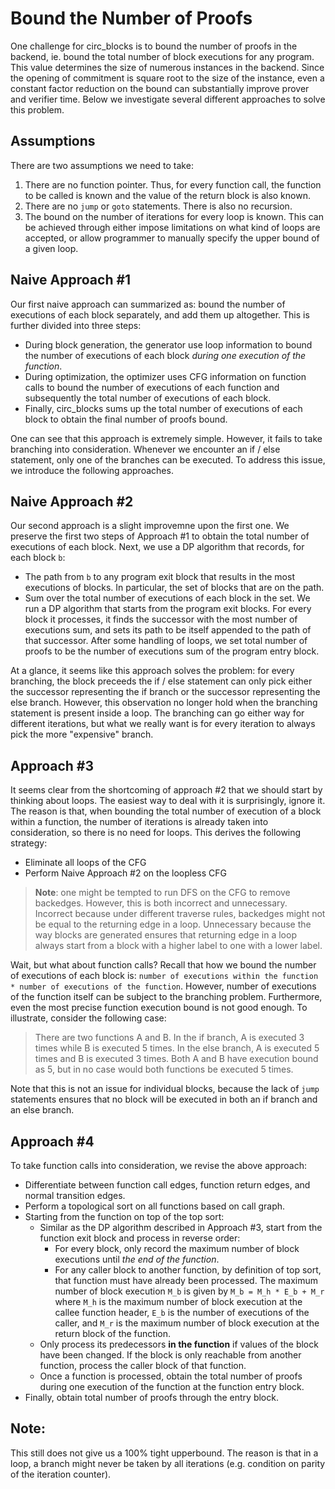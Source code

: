 # Bound the Number of Proofs

One challenge for circ_blocks is to bound the number of proofs in the backend, ie. bound the total number of block executions for any program. This value determines the size of numerous instances in the backend. Since the opening of commitment is square root to the size of the instance, even a constant factor reduction on the bound can substantially improve prover and verifier time. Below we investigate several different approaches to solve this problem.

## Assumptions
There are two assumptions we need to take:
1. There are no function pointer. Thus, for every function call, the function to be called is known and the value of the return block is also known.
2. There are no `jump` or `goto` statements. There is also no recursion.
3. The bound on the number of iterations for every loop is known. This can be achieved through either impose limitations on what kind of loops are accepted, or allow programmer to manually specify the upper bound of a given loop.

## Naive Approach #1
Our first naive approach can summarized as: bound the number of executions of each block separately, and add them up altogether. This is further divided into three steps:
* During block generation, the generator use loop information to bound the number of executions of each block _during one execution of the function_.
* During optimization, the optimizer uses CFG information on function calls to bound the number of executions of each function and subsequently the total number of executions of each block.
* Finally, circ_blocks sums up the total number of executions of each block to obtain the final number of proofs bound.

One can see that this approach is extremely simple. However, it fails to take branching into consideration. Whenever we encounter an if / else statement, only one of the branches can be executed. To address this issue, we introduce the following approaches.

## Naive Approach #2
Our second approach is a slight improvemne upon the first one. We preserve the first two steps of Approach #1 to obtain the total number of executions of each block. Next, we use a DP algorithm that records, for each block `b`:
* The path from `b` to any program exit block that results in the most executions of blocks. In particular, the set of blocks that are on the path.
* Sum over the total number of executions of each block in the set.
We run a DP algorithm that starts from the program exit blocks. For every block it processes, it finds the successor with the most number of executions sum, and sets its path to be itself appended to the path of that successor. After some handling of loops, we set total number of proofs to be the number of executions sum of the program entry block.

At a glance, it seems like this approach solves the problem: for every branching, the block preceeds the if / else statement can only pick either the successor representing the if branch or the successor representing the else branch. However, this observation no longer hold when the branching statement is present inside a loop. The branching can go either way for different iterations, but what we really want is for every iteration to always pick the more "expensive" branch.

## Approach #3
It seems clear from the shortcoming of approach #2 that we should start by thinking about loops. The easiest way to deal with it is surprisingly, ignore it. The reason is that, when bounding the total number of execution of a block within a function, the number of iterations is already taken into consideration, so there is no need for loops. This derives the following strategy:
* Eliminate all loops of the CFG
* Perform Naive Approach #2 on the loopless CFG
> **Note**: one might be tempted to run DFS on the CFG to remove backedges. However, this is both incorrect and unnecessary. Incorrect because under different traverse rules, backedges might not be equal to the returning edge in a loop. Unnecessary because the way blocks are generated ensures that returning edge in a loop always start from a block with a higher label to one with a lower label.

Wait, but what about function calls? Recall that how we bound the number of executions of each block is: `number of executions within the function * number of executions of the function`. However, number of executions of the function itself can be subject to the branching problem. Furthermore, even the most precise function execution bound is not good enough. To illustrate, consider the following case:
> There are two functions A and B. In the if branch, A is executed 3 times while B is executed 5 times. In the else branch, A is executed 5 times and B is executed 3 times.
Both A and B have execution bound as 5, but in no case would both functions be executed 5 times.

Note that this is not an issue for individual blocks, because the lack of `jump` statements ensures that no block will be executed in both an if branch and an else branch.

## Approach #4
To take function calls into consideration, we revise the above approach:
* Differentiate between function call edges, function return edges, and normal transition edges.
* Perform a topological sort on all functions based on call graph.
* Starting from the function on top of the top sort:
  * Similar as the DP algorithm described in Approach #3, start from the function exit block and process in reverse order:
    * For every block, only record the maximum number of block executions until _the end of the function_.
    * For any caller block to another function, by definition of top sort, that function must have already been processed. The maximum number of block execution `M_b` is given by
      `M_b = M_h * E_b + M_r`
      where `M_h` is the maximum number of block execution at the callee function header, `E_b` is the number of executions of the caller, and `M_r` is the maximum number of block execution at the return block of the function.
  * Only process its predecessors **in the function** if values of the block have been changed. If the block is only reachable from another function, process the caller block of that function.
  * Once a function is processed, obtain the total number of proofs during one execution of the function at the function entry block.
* Finally, obtain total number of proofs through the entry block.

## Note:
This still does not give us a 100% tight upperbound. The reason is that in a loop, a branch might never be taken by all iterations (e.g. condition on parity of the iteration counter).
